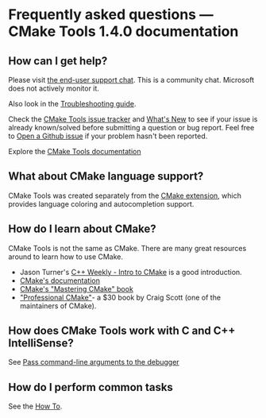 # Frequently asked questions — CMake Tools 1.4.0 documentation

## How can I get help?

Please visit
[the end-user support chat](https://gitter.im/vscode-cmake-tools/support). This
is a community chat. Microsoft does not actively monitor it.

Also look in the [Troubleshooting guide](troubleshoot.md).

Check the
[CMake Tools issue tracker](https://github.com/microsoft/vscode-cmake-tools/issues)
and [What's New](../CHANGELOG.md) to see if your issue is already known/solved
before submitting a question or bug report. Feel free to
[Open a Github issue](https://github.com/microsoft/vscode-cmake-tools/issues) if
your problem hasn't been reported.

Explore the [CMake Tools documentation](README.md)

## What about CMake language support?

CMake Tools was created separately from the
[CMake extension](https://marketplace.visualstudio.com/items?itemName=twxs.cmake),
which provides language coloring and autocompletion support.

## How do I learn about CMake?

CMake Tools is not the same as CMake. There are many great resources around to
learn how to use CMake.

-   Jason Turner's
    [C++ Weekly - Intro to CMake](https://www.youtube.com/watch?v=HPMvU64RUTY)
    is a good introduction.
-   [CMake's documentation](https://cmake.org/cmake/help/latest/)
-   [CMake's "Mastering CMake" book](https://cmake.org/cmake/help/book/mastering-cmake/)
-   ["Professional CMake"](https://crascit.com/professional-cmake/)- a $30 book
    by Craig Scott (one of the maintainers of CMake).

## How does CMake Tools work with C and C++ IntelliSense?

See
[Pass command-line arguments to the debugger](how-to.md#pass-command-line-arguments-to-the-debugger)

## How do I perform common tasks

See the [How To](how-to.md).
